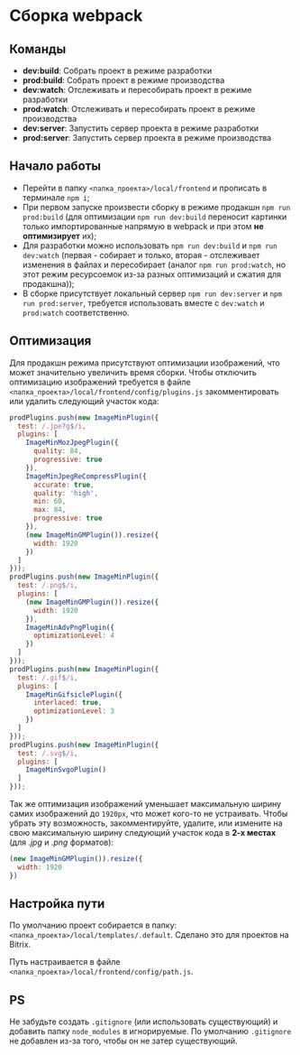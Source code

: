 # Сборка webpack

## Команды
- **dev:build**: Собрать проект в режиме разработки
- **prod:build**: Собрать проект в режиме производства
- **dev:watch**: Отслеживать и пересобирать проект в режиме разработки
- **prod:watch**: Отслеживать и пересобирать проект в режиме производства
- **dev:server**: Запустить сервер проекта в режиме разработки
- **prod:server**: Запустить сервер проекта в режиме производства

## Начало работы
- Перейти в папку `<папка_проекта>/local/frontend` и прописать в терминале `npm i`;
- При первом запуске произвести сборку в режиме продакшн `npm run prod:build` (для оптимизации `npm run dev:build` переносит картинки только импортированные напрямую в webpack и при этом **не оптимизирует** их);
- Для разработки можно использовать `npm run dev:build` и `npm run dev:watch` (первая - собирает и только, вторая - отслеживает изменения в файлах и пересобирает (аналог `npm run prod:watch`, но этот режим ресурсоемок из-за разных оптимизаций и сжатия для продакшна));
- В сборке присутствует локальный сервер `npm run dev:server` и `npm run prod:server`, требуется использовать вместе с `dev:watch` и `prod:watch` соответственно.

## Оптимизация
Для продакшн режима присутствуют оптимизации изображений, что может значительно увеличить время сборки.
Чтобы отключить оптимизацию изображений требуется в файле `<папка_проекта>/local/frontend/config/plugins.js` закомментировать или удалить следующий участок кода:
```javascript
prodPlugins.push(new ImageMinPlugin({
  test: /.jpe?g$/i,
  plugins: [
    ImageMinMozJpegPlugin({
      quality: 84,
      progressive: true
    }),
    ImageMinJpegReCompressPlugin({
      accurate: true,
      quality: 'high',
      min: 60,
      max: 84,
      progressive: true
    }),
    (new ImageMinGMPlugin()).resize({
      width: 1920
    })
  ]
}));
prodPlugins.push(new ImageMinPlugin({
  test: /.png$/i,
  plugins: [
    (new ImageMinGMPlugin()).resize({
      width: 1920
    }),
    ImageMinAdvPngPlugin({
      optimizationLevel: 4
    })
  ]
}));
prodPlugins.push(new ImageMinPlugin({
  test: /.gif$/i,
  plugins: [
    ImageMinGifsiclePlugin({
      interlaced: true,
      optimizationLevel: 3
    })
  ]
}));
prodPlugins.push(new ImageMinPlugin({
  test: /.svg$/i,
  plugins: [
    ImageMinSvgoPlugin()
  ]
}));
```
Так же оптимизация изображений уменьшает максимальную ширину самих изображений до `1920px`, что может кого-то не устраивать.
Чтобы убрать эту возможность, закомментируйте, удалите, или измените на свою максимальную ширину следующий участок кода в **2-х местах** (для _.jpg_ и _.png_ форматов):
```javascript
(new ImageMinGMPlugin()).resize({
  width: 1920
})
```

## Настройка пути
По умолчанию проект собирается в папку: `<папка_проекта>/local/templates/.default`.
Сделано это для проектов на Bitrix.

Путь настраивается в файле `<папка_проекта>/local/frontend/config/path.js`.

## PS
Не забудьте создать `.gitignore` (или использовать существующий) и добавить папку `node_modules` в игнорируемые.
По умолчанию `.gitignore` не добавлен из-за того, чтобы он не затер существующий.
